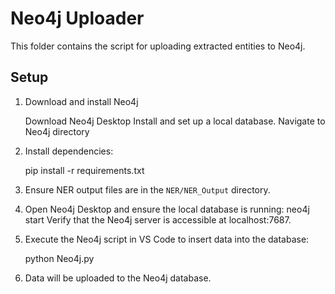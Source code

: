 # Neo4j Uploader

This folder contains the script for uploading extracted entities to Neo4j.

## Setup
1. Download and install Neo4j 

   Download Neo4j Desktop
   Install and set up a local database. 
   Navigate to Neo4j directory
2. Install dependencies:
    
    pip install -r requirements.txt

3. Ensure NER output files are in the `NER/NER_Output` directory.

4. Open Neo4j Desktop and ensure the local database is running: neo4j start
   Verify that the Neo4j server is accessible at localhost:7687.

5. Execute the Neo4j script in VS Code to insert data into the database:

    python Neo4j.py
    
6. Data will be uploaded to the Neo4j database.

